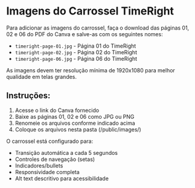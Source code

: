 # Imagens do Carrossel TimeRight

Para adicionar as imagens do carrossel, faça o download das páginas 01, 02 e 06 do PDF do Canva e salve-as com os seguintes nomes:

- `timeright-page-01.jpg` - Página 01 do TimeRight
- `timeright-page-02.jpg` - Página 02 do TimeRight  
- `timeright-page-06.jpg` - Página 06 do TimeRight

As imagens devem ter resolução mínima de 1920x1080 para melhor qualidade em telas grandes.

## Instruções:
1. Acesse o link do Canva fornecido
2. Baixe as páginas 01, 02 e 06 como JPG ou PNG
3. Renomeie os arquivos conforme indicado acima
4. Coloque os arquivos nesta pasta (/public/images/)

O carrossel está configurado para:
- Transição automática a cada 5 segundos
- Controles de navegação (setas)
- Indicadores/bullets
- Responsividade completa
- Alt text descritivo para acessibilidade